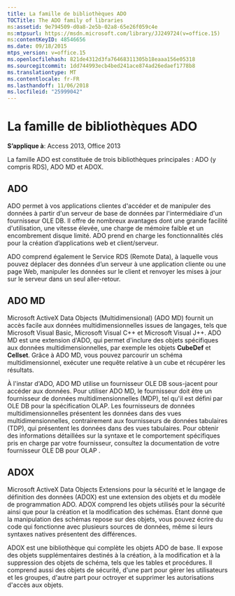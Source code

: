 ```yaml
---
title: La famille de bibliothèques ADO
TOCTitle: The ADO family of libraries
ms:assetid: 9e794509-d0a8-2e5b-02a8-65e26f059c4e
ms:mtpsurl: https://msdn.microsoft.com/library/JJ249724(v=office.15)
ms:contentKeyID: 48546656
ms.date: 09/18/2015
mtps_version: v=office.15
ms.openlocfilehash: 821de4312d3fa76468311305b18eaaa156e05318
ms.sourcegitcommit: 1dd744993ecb4bed241ace874ad26edaef1778b8
ms.translationtype: MT
ms.contentlocale: fr-FR
ms.lasthandoff: 11/06/2018
ms.locfileid: "25999042"
---
```

# <a name="the-ado-family-of-libraries"></a>La famille de bibliothèques ADO

**S’applique à**: Access 2013, Office 2013

La famille ADO est constituée de trois bibliothèques principales : ADO (y compris RDS), ADO MD et ADOX.

## <a name="ado"></a>ADO

ADO permet à vos applications clientes d'accéder et de manipuler des données à partir d'un serveur de base de données par l'intermédiaire d'un fournisseur OLE DB. Il offre de nombreux avantages dont une grande facilité d'utilisation, une vitesse élevée, une charge de mémoire faible et un encombrement disque limité. ADO prend en charge les fonctionnalités clés pour la création d’applications web et client/serveur.

ADO comprend également le Service RDS (Remote Data), à laquelle vous pouvez déplacer des données d’un serveur à une application cliente ou une page Web, manipuler les données sur le client et renvoyer les mises à jour sur le serveur dans un seul aller-retour.

## <a name="ado-md"></a>ADO MD

Microsoft ActiveX Data Objects (Multidimensional) (ADO MD) fournit un accès facile aux données multidimensionnelles issues de langages, tels que Microsoft Visual Basic, Microsoft Visual C++ et Microsoft Visual J++. ADO MD est une extension d'ADO, qui permet d'inclure des objets spécifiques aux données multidimensionnelles, par exemple les objets **CubeDef** et **Cellset**. Grâce à ADO MD, vous pouvez parcourir un schéma multidimensionnel, exécuter une requête relative à un cube et récupérer les résultats.

À l'instar d'ADO, ADO MD utilise un fournisseur OLE DB sous-jacent pour accéder aux données. Pour utiliser ADO MD, le fournisseur doit être un fournisseur de données multidimensionnelles (MDP), tel qu'il est défini par OLE DB pour la spécification OLAP. Les fournisseurs de données multidimensionnelles présentent les données dans des vues multidimensionnelles, contrairement aux fournisseurs de données tabulaires (TDP), qui présentent les données dans des vues tabulaires. Pour obtenir des informations détaillées sur la syntaxe et le comportement spécifiques pris en charge par votre fournisseur, consultez la documentation de votre fournisseur OLE DB pour OLAP .

## <a name="adox"></a>ADOX

Microsoft ActiveX Data Objects Extensions pour la sécurité et le langage de définition des données (ADOX) est une extension des objets et du modèle de programmation ADO. ADOX comprend les objets utilisés pour la sécurité ainsi que pour la création et la modification des schémas. Étant donné que la manipulation des schémas repose sur des objets, vous pouvez écrire du code qui fonctionne avec plusieurs sources de données, même si leurs syntaxes natives présentent des différences.

ADOX est une bibliothèque qui complète les objets ADO de base. Il expose des objets supplémentaires destinés à la création, à la modification et à la suppression des objets de schéma, tels que les tables et procédures. Il comprend aussi des objets de sécurité, d'une part pour gérer les utilisateurs et les groupes, d'autre part pour octroyer et supprimer les autorisations d'accès aux objets.

